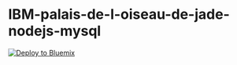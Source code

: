 # IBM-palais-de-l-oiseau-de-jade-nodejs-mysql
[![Deploy to Bluemix](https://bluemix.net/deploy/button.png)](https://bluemix.net/deploy?repository=https://github.com/cherryclass/IBM-patisserie-mysql-nodejs&branch=master)
